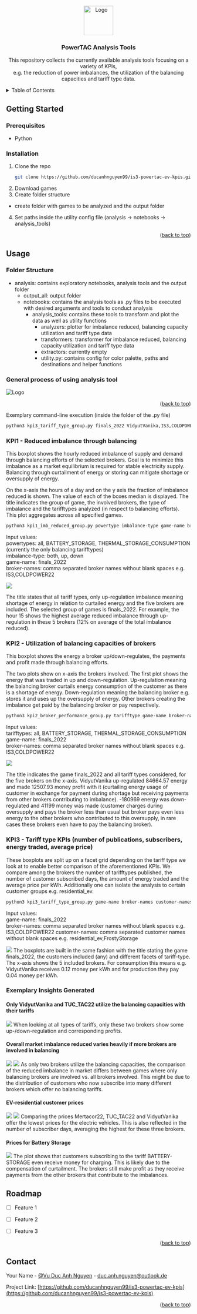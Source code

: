 
<!-- PROJECT LOGO -->
<br />
<div align="center">
  <a href="https://github.com/github_username/repo_name">
    <img src="images/powertac_logo.png" alt="Logo" width="80" height="80">
  </a>

<h3 align="center">PowerTAC Analysis Tools</h3>

  <p align="center">
    This repository collects the currently available analysis tools focusing on a variety of KPIs, <br>
    e.g. the reduction of power imbalances, the utilization of the balancing capacities and tariff type data.
  </p>
</div>



<!-- TABLE OF CONTENTS -->
<details>
  <summary>Table of Contents</summary>
  <ol>
    <li>
      <a href="#getting-started">Getting Started</a>
      <ul>
        <li><a href="#prerequisites">Prerequisites</a></li>
        <li><a href="#installation">Installation</a></li>
      </ul>
    </li>
    <li><a href="#usage">Usage</a></li>
    <li><a href="#roadmap">Roadmap</a></li>
    <li><a href="#contact">Contact</a></li>
  </ol>
</details>


<!-- GETTING STARTED -->
## Getting Started

### Prerequisites

* Python

### Installation

1. Clone the repo
   ```sh
   git clone https://github.com/ducanhnguyen99/is3-powertac-ev-kpis.git
   ```
2. Download games
3. Create folder structure 
* create folder with games to be analyzed and the output folder
4. Set paths inside the utility config file (analysis -> notebooks -> analysis_tools)

<p align="right">(<a href="#readme-top">back to top</a>)</p>



<!-- USAGE EXAMPLES -->
## Usage

### Folder Structure
* analysis: contains exploratory notebooks, analysis tools and the output folder <br>
    * output_all: output folder <br>
    * notebooks: contains the analysis tools as .py files to be executed with desired arguments and tools to conduct analysis <br>
        * analysis_tools: contains these tools to transform and plot the data as well as utility functions <br>
            * analyzers: plotter for imbalance reduced, balancing capacity utilization and tariff type data <br>
            * transformers: transformer for imbalance reduced, balancing capacity utilization and tariff type data <br>
            * extractors: currently empty
            * utility.py: contains config for color palette, paths and destinations and helper functions

### General process of using analysis tool

<img src="images/PowerTAC_analysis.drawio (2).png" alt="Logo"> 

<p align="right">(<a href="#readme-top">back to top</a>)</p> 
Exemplary command-line execution (inside the folder of the .py file)

   ```sh
   python3 kpi3_tariff_type_group.py finals_2022 VidyutVanika,IS3,COLDPOWER22,TUC_TAC22,Mertacor22
   ```

### KPI1 - Reduced imbalance through balancing
This boxplot shows the hourly reduced imbalance of supply and demand through balancing efforts of the selected brokers. Goal is to minimize this imbalance 
as a market equilibrium is required for stable electricity supply. Balancing through curtailment of energy or storing can mitigate shortage or oversupply of energy.

On the x-axis the hours of a day and on the y axis the fraction of imbalance reduced is shown. The value of each of the boxes median is displayed. 
The title indicates the group of game, the involved brokers, the type of imbalance and the tarifftypes analyzed (in respect to balancing efforts). 
This plot aggregates across all specified games.

```sh
python3 kpi1_imb_reduced_group.py powertype imbalance-type game-name broker-names
```
Input values: <br>
powertypes: all, BATTERY_STORAGE, THERMAL_STORAGE_CONSUMPTION (currently the only balancing tarifftypes) <br> 
imbalance-type: both, up, down  <br>
game-name: finals_2022  <br>
broker-names: comma separated broker names without blank spaces e.g. IS3,COLDPOWER22

<img src="images/exemplary_insights/finals_2022_all_up_VidyutVanika,IS3,COLDPOWER22,TUC_TAC22,Mertacor22_imbalance_reduced.png"> 

The title states that all tariff types, only up-regulation imbalance meaning shortage of energy in relation to curtailed energy and the five brokers are included. The selected group of games is finals_2022. For example, the hour 15 shows the highest average reduced imbalance through up-regulation in these 5 brokers (12% on average of the total imbalance reduced).

### KPI2 - Utilization of balancing capacities of brokers
This boxplot shows the energy a broker up/down-regulates, the payments and profit made through balancing efforts.

The two plots show on x-axis the brokers involved. The first plot shows the energy that was traded in up and down-regulation. Up-regulation meaning 
the balancing broker curtails energy consumption of the customer as there is a shortage of energy. Down-regulation meaning the balancing broker e.g. stores it and uses up  the oversupply of energy. Other brokers 
creating the imbalance get paid by the balancing broker or pay respectively.

```sh
python3 kpi2_broker_performance_group.py tarifftype game-name broker-names
```
Input values:  <br>
tarifftypes: all, BATTERY_STORAGE, THERMAL_STORAGE_CONSUMPTION  <br>
game-name: finals_2022  <br>
broker-names: comma separated broker names without blank spaces e.g. IS3,COLDPOWER22

<img src="images/exemplary_insights/finals_2022_all_VidyutVanika,IS3,COLDPOWER22,TUC_TAC22,Mertacor22_broker_performance.png"> 

The title indicates the game finals_2022 and all tariff types considered, for the five brokers on the x-axis. VidyutVanika up-regulated 84664.57 energy and made 12507.93 money profit with it (curtailing energy usage of customer in exchange for payment during shortage but receiving payments from other brokers contributing to imbalance). -180969 energy was down-regulated and 41199 money was made (customer charges during oversupply and pays the broker less than usual but broker pays even less energy to the other brokers who contributed to this oversupply, in rare cases these brokers even have to pay the balancing broker).

### KPI3 - Tariff type KPIs (number of publications, subscribers, energy traded, average price)
These boxplots are split up on a facet grid depending on the tariff type we look at to enable better comparison of the aforementioned KPIs. We compare among the brokers the number of tarifftypes published, the number of customer subscribed days, the amount of energy traded and the average price per kWh. Additionally one can isolate the analysis to certain customer groups e.g. residential_ev.

```sh
python3 kpi3_tariff_type_group.py game-name broker-names customer-names
```
Input values:  <br>
game-name: finals_2022  <br>
broker-names: comma separated broker names without blank spaces e.g. IS3,COLDPOWER22
customer-names: comma separated customer names without blank spaces e.g. residential_ev,FrostyStorage

<img src="images/exemplary_insights/finals_2022_VidyutVanika,IS3,COLDPOWER22,TUC_TAC22,Mertacor22_any_tariff_prices.png"> 
The boxplots are built in the same fashion with the title stating the game finals_2022, the customers included (any) and different facets of tariff-type. The x-axis shows the 5 included brokers.
For consumption this means e.g. VidyutVanika receives 0.12 money per kWh and for production they pay 0.04 money per kWh.

### Exemplary Insights Generated
#### Only VidyutVanika and TUC_TAC22 utilize the balancing capacities with their tariffs
<img src="images/exemplary_insights/finals_2022_all_VidyutVanika,IS3,COLDPOWER22,TUC_TAC22,Mertacor22_broker_performance.png
"> 
When looking at all types of tariffs, only these two brokers show some up-/down-regulation and corresponding profits.

#### Overall market imbalance reduced varies heavily if more brokers are involved in balancing
<img src="images/exemplary_insights/finals_2022_all_up_VidyutVanika,IS3,COLDPOWER22,TUC_TAC22,Mertacor22_imbalance_reduced.png"> 
<img src="images/exemplary_insights/finals_2022_all_up_VidyutVanika,TUC_TAC22_imbalance_reduced.png"> 
As only two brokers utilize the balancing capacities, the comparison of the reduced imbalance in market differs between games where only balancing brokers are involved vs. all brokers involved. This might be due to the distribution of customers who now subscribe into many different brokers which offer no balancing tariffs.

#### EV-residential customer prices
<img src="images/exemplary_insights/finals_2022_VidyutVanika,IS3,COLDPOWER22,TUC_TAC22,Mertacor22_residential_ev_tariff_prices.png"> 
<img src="analysis/output_all/finals_2022_VidyutVanika,IS3,COLDPOWER22,TUC_TAC22,Mertacor22_residential_ev_tariff_subs.png"> 
Comparing the prices Mertacor22, TUC_TAC22 and VidyutVanika offer the lowest prices for the electric vehicles. This is also reflected in the number of subscriber days, averaging the highest for these three brokers.

#### Prices for Battery Storage
<img src="images/exemplary_insights/finals_2022_VidyutVanika,IS3,COLDPOWER22,TUC_TAC22,Mertacor22_any_tariff_prices.png"> 
The plot shows that customers subscribing to the tariff BATTERY-STORAGE even receive money for charging. This is likely due to the compensation of curtailment. The brokers still make profit as they receive payments from the other brokers that contribute to the imbalances.

<!-- ROADMAP -->
## Roadmap

- [ ] Feature 1
- [ ] Feature 2
- [ ] Feature 3


<p align="right">(<a href="#readme-top">back to top</a>)</p>





<!-- CONTACT -->
## Contact

Your Name - [@Vu Duc Anh Nguyen](https://www.linkedin.com/in/duc-anh-nguyen-09132b21a/) - duc.anh.nguyen@outlook.de

Project Link: [https://github.com/ducanhnguyen99/is3-powertac-ev-kpis](https://github.com/ducanhnguyen99/is3-powertac-ev-kpis)

<p align="right">(<a href="#readme-top">back to top</a>)</p>



<!-- MARKDOWN LINKS & IMAGES -->
<!-- https://www.markdownguide.org/basic-syntax/#reference-style-links -->
[contributors-shield]: https://img.shields.io/github/contributors/github_username/repo_name.svg?style=for-the-badge
[contributors-url]: https://github.com/github_username/repo_name/graphs/contributors
[forks-shield]: https://img.shields.io/github/forks/github_username/repo_name.svg?style=for-the-badge
[forks-url]: https://github.com/github_username/repo_name/network/members
[stars-shield]: https://img.shields.io/github/stars/github_username/repo_name.svg?style=for-the-badge
[stars-url]: https://github.com/github_username/repo_name/stargazers
[issues-shield]: https://img.shields.io/github/issues/github_username/repo_name.svg?style=for-the-badge
[issues-url]: https://github.com/github_username/repo_name/issues
[license-shield]: https://img.shields.io/github/license/github_username/repo_name.svg?style=for-the-badge
[license-url]: https://github.com/github_username/repo_name/blob/master/LICENSE.txt
[linkedin-shield]: https://img.shields.io/badge/-LinkedIn-black.svg?style=for-the-badge&logo=linkedin&colorB=555
[linkedin-url]: https://linkedin.com/in/linkedin_username
[product-screenshot]: images/screenshot.png
[Next.js]: https://img.shields.io/badge/next.js-000000?style=for-the-badge&logo=nextdotjs&logoColor=white
[Next-url]: https://nextjs.org/
[React.js]: https://img.shields.io/badge/React-20232A?style=for-the-badge&logo=react&logoColor=61DAFB
[React-url]: https://reactjs.org/
[Vue.js]: https://img.shields.io/badge/Vue.js-35495E?style=for-the-badge&logo=vuedotjs&logoColor=4FC08D
[Vue-url]: https://vuejs.org/
[Angular.io]: https://img.shields.io/badge/Angular-DD0031?style=for-the-badge&logo=angular&logoColor=white
[Angular-url]: https://angular.io/
[Svelte.dev]: https://img.shields.io/badge/Svelte-4A4A55?style=for-the-badge&logo=svelte&logoColor=FF3E00
[Svelte-url]: https://svelte.dev/
[Laravel.com]: https://img.shields.io/badge/Laravel-FF2D20?style=for-the-badge&logo=laravel&logoColor=white
[Laravel-url]: https://laravel.com
[Bootstrap.com]: https://img.shields.io/badge/Bootstrap-563D7C?style=for-the-badge&logo=bootstrap&logoColor=white
[Bootstrap-url]: https://getbootstrap.com
[JQuery.com]: https://img.shields.io/badge/jQuery-0769AD?style=for-the-badge&logo=jquery&logoColor=white
[JQuery-url]: https://jquery.com 
